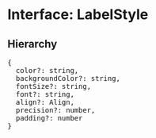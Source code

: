# Interface: LabelStyle

## Hierarchy

<Hierarchy
  :extend="{name: 'UINodeStyle', link: './ui-node-style'}"
/>

<pre>
{
  color?: string,
  backgroundColor?: string,
  fontSize?: string,
  font?: string,
  align?: <Ref to="../enums/align">Align</Ref>,
  precision?: number,
  padding?: number
}
</pre>
